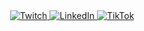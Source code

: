 <div align="center">

  <a href="https://www.twitch.tv/e_liazzzzz" target="_blank">
    <img alt="Twitch" src="https://img.shields.io/badge/Twitch-9146FF?style=for-the-badge&logo=Twitch&logoColor=white" />
  </a>

  <a href="https://www.linkedin.com/in/elias-mb-440ba2308/" target="_blank">
    <img alt="LinkedIn" src="https://img.shields.io/badge/LinkedIn-0077B5?style=for-the-badge&logo=LinkedIn&logoColor=white" />
  </a>

  <a href="https://www.tiktok.com/@TU_USUARIO" target="_blank">
    <img alt="TikTok" src="https://img.shields.io/badge/TikTok-000000?style=for-the-badge&logo=TikTok&logoColor=white" />
  </a>

</div>
